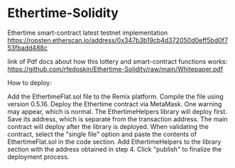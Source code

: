 # Ethertime-Solidity
Ethertime smart-contract latest testnet implementation 
https://ropsten.etherscan.io/address/0x347b3b19cb4d372050d0eff5bd0f753fbadd488c

link of Pdf docs about how this lottery and smart-contract functions  works:
https://github.com/rfedoskin/Ethertime-Solidity/raw/main/Whitepaper.pdf

How to deploy:

Add the EthertimeFlat.sol file to the Remix platform.
Compile the file using version 0.5.16.
Deploy the Ethertime contract via MetaMask. One warning may appear, which is normal.
The EthertimeHelpers library will deploy first. Save its address, which is separate from the transaction address.
The main contract will deploy after the library is deployed.
When validating the contract, select the "single file" option and paste the contents of EthertimeFlat.sol in the code section. Add EthertimeHelpers to the library section with the address obtained in step 4.
Click "publish" to finalize the deployment process.
